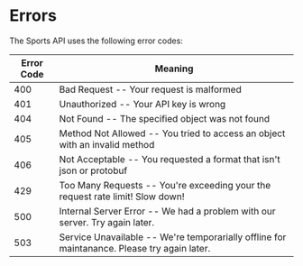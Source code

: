 # Errors

The Sports API uses the following error codes:

Error Code | Meaning
---------- | -------
400 | Bad Request -- Your request is malformed
401 | Unauthorized -- Your API key is wrong
404 | Not Found -- The specified object was not found
405 | Method Not Allowed -- You tried to access an object with an invalid method
406 | Not Acceptable -- You requested a format that isn't json or protobuf
429 | Too Many Requests -- You're exceeding your the request rate limit! Slow down!
500 | Internal Server Error -- We had a problem with our server. Try again later.
503 | Service Unavailable -- We're temporarially offline for maintanance. Please try again later.
